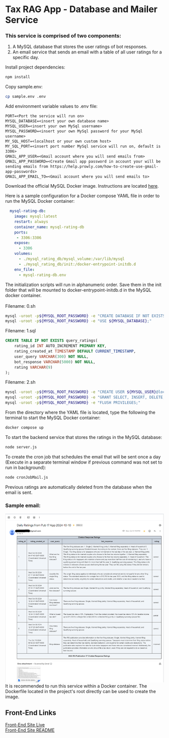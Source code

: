 # Tax RAG App - Database and Mailer Service

### This service is comprised of two components:
1. A MySQL database that stores the user ratings of bot responses.
1. An email service that sends an email with a table of all user ratings for a specific day.

Install project dependencies:

```bash
npm install
```
Copy sample.env:
```bash
cp sample.env .env
```
Add environment variable values to .env file:
```
PORT=<Port the service will run on>
MYSQL_DATABASE=<insert your own database name>
MYSQL_USER=<insert your own MySql username>
MYSQL_PASSWORD=<insert your own MySql password for your MySql username>
MY_SQL_HOST=<localhost or your own custom host>
MY_SQL_PORT=<insert port number MySql service will run on, default is 3306>
GMAIL_APP_USER=<Gmail account where you will send emails from>
GMAIL_APP_PASSWORD=<Create Gmail app password in account your will be sending emails from https://help.prowly.com/how-to-create-use-gmail-app-passwords>
GMAIL_APP_EMAIL_TO=<Gmail account where you will send emails to>
```
Download the official MySQL Docker image. Instructions are located [here](https://hub.docker.com/_/mysql).

Here is a sample configuration for a Docker compose YAML file in order to run the MySQL Docker container:
```yml
  mysql-rating-db:
    image: mysql:latest
    restart: always
    container_name: mysql-rating-db
    ports:
     - 3306:3306
    expose:
      - 3306
    volumes:
      - ./mysql_rating_db/mysql_volume:/var/lib/mysql
      - ./mysql_rating_db/init:/docker-entrypoint-initdb.d
    env_file:
      - mysql-rating-db.env
```
The initialization scripts will run in alphanumeric order. Save them in the init folder that will be mounted to docker-entrypoint-initdb.d in the MySQL docker container.
<br><br>
Filename: 0.sh
```bash
mysql -uroot -p${MYSQL_ROOT_PASSWORD} -e "CREATE DATABASE IF NOT EXISTS ${MYSQL_DATABASE};"
mysql -uroot -p${MYSQL_ROOT_PASSWORD} -e "USE ${MYSQL_DATABASE};"
```
Filename: 1.sql
```sql
CREATE TABLE IF NOT EXISTS query_ratings(
    rating_id INT AUTO_INCREMENT PRIMARY KEY,
    rating_created_at TIMESTAMP DEFAULT CURRENT_TIMESTAMP,
    user_query VARCHAR(300) NOT NULL,
    bot_response VARCHAR(5000) NOT NULL,
    rating VARCHAR(9)
);
```
Filename: 2.sh
```bash
mysql -uroot -p${MYSQL_ROOT_PASSWORD} -e "CREATE USER ${MYSQL_USER}@localhost IDENTIFIED BY '${MYSQL_PASSWORD}';"
mysql -uroot -p${MYSQL_ROOT_PASSWORD} -e "GRANT SELECT, INSERT, DELETE, UPDATE ON query_ratings TO '${MYSQL_USER}'@'localhost';"
mysql -uroot -p${MYSQL_ROOT_PASSWORD} -e "FLUSH PRIVILEGES;"
```
From the directory where the YAML file is located, type the following the terminal to start the MySQL Docker container:
```bash
docker compose up
```
To start the backend service that stores the ratings in the MySQL database:
```bash
node server.js
```
To create the cron job that schedules the email that will be sent once a day (Execute in a separate terminal window if previous command was not set to run in background):
```bash
node cronJobMail.js
```
Previous ratings are automatically deleted from the database when the email is sent.
<br>
### Sample email:
![image](email.png)
It is recommended to run this service within a Docker container. The Dockerfile located in the project's root directly can be used to create the image.

## Front-End Links
[Front-End Site Live](https://taxragapp.vercel.app/)<br>
[Front-End Site README](https://github.com/randr000/tax_llm_next_app)